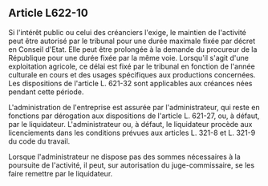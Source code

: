 Article L622-10
----
Si l'intérêt public ou celui des créanciers l'exige, le maintien de l'activité
peut être autorisé par le tribunal pour une durée maximale fixée par décret en
Conseil d'Etat. Elle peut être prolongée à la demande du procureur de la
République pour une durée fixée par la même voie. Lorsqu'il s'agit d'une
exploitation agricole, ce délai est fixé par le tribunal en fonction de l'année
culturale en cours et des usages spécifiques aux productions concernées. Les
dispositions de l'article L. 621-32 sont applicables aux créances nées pendant
cette période.

L'administration de l'entreprise est assurée par l'administrateur, qui reste en
fonctions par dérogation aux dispositions de l'article L. 621-27, ou, à défaut,
par le liquidateur. L'administrateur ou, à défaut, le liquidateur procède aux
licenciements dans les conditions prévues aux articles L. 321-8 et L. 321-9 du
code du travail.

Lorsque l'administrateur ne dispose pas des sommes nécessaires à la poursuite de
l'activité, il peut, sur autorisation du juge-commissaire, se les faire remettre
par le liquidateur.
